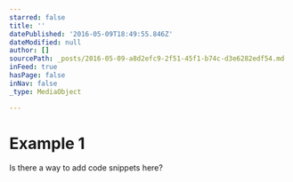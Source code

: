 ```yaml
---
starred: false
title: ''
datePublished: '2016-05-09T18:49:55.846Z'
dateModified: null
author: []
sourcePath: _posts/2016-05-09-a8d2efc9-2f51-45f1-b74c-d3e6282edf54.md
inFeed: true
hasPage: false
inNav: false
_type: MediaObject

---
```

# Example 1

Is there a way to add code snippets here?